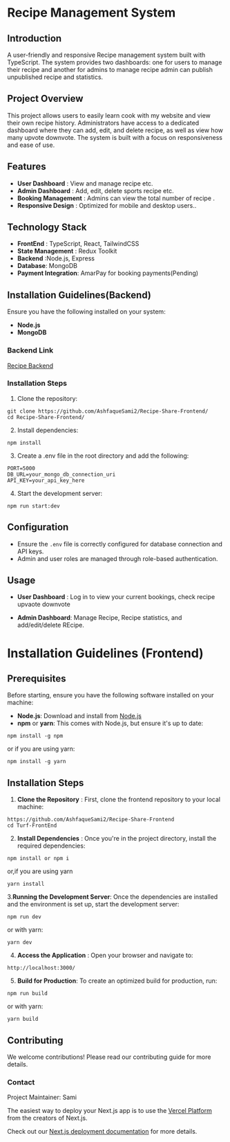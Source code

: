 
# Recipe Management System

## Introduction

A user-friendly and responsive Recipe management system built with TypeScript. The system provides two dashboards: one for users to manage their recipe  and another for admins to manage recipe admin can publish unpublished recipe and statistics.

## Project Overview
This project allows users to easily learn cook with my website and view their own recipe  history. Administrators have access to a dedicated dashboard where they can add, edit, and delete recipe, as well as view how many upvote downvote. The system is built with a focus on responsiveness and ease of use.

## Features
 
 * **User Dashboard** : View and manage recipe etc.
 * **Admin Dashboard** : Add, edit, delete sports recipe etc.
 * **Booking Management** : Admins can view the total number of recipe .
 * **Responsive Design** : Optimized for mobile and desktop users..

 ## Technology Stack

 * **FrontEnd** : TypeScript, React, TailwindCSS
 * **State Management** : Redux Toolkit
 * **Backend** :Node.js, Express
 * **Database**:  MongoDB
 * **Payment Integration**: AmarPay for booking payments(Pending)

 ## Installation Guidelines(Backend)
Ensure you have the following installed on your system:
 * **Node.js**
 * **MongoDB**

### Backend Link

[Recipe Backend](https://github.com/AshfaqueSami2/Recipe-Share-Backend)



 ### Installation Steps

 1. Clone the repository:
 ```
 git clone https://github.com/AshfaqueSami2/Recipe-Share-Frontend/
 cd Recipe-Share-Frontend/
 ```
 2. Install dependencies:
 ```
 npm install 
 ```
 3. Create a .env file in the root directory and add the following:
 ```
PORT=5000
DB_URL=your_mongo_db_connection_uri
API_KEY=your_api_key_here
 ```
4. Start the development server:
```
npm run start:dev
```

## Configuration 
* Ensure the ```.env``` file is correctly configured for database connection and API keys.
* Admin and user roles are managed through role-based authentication.

## Usage

* **User Dashboard** : Log in to view your current bookings, check recipe upvaote downvote

* **Admin Dashboard**: Manage Recipe, Recipe statistics, and add/edit/delete REcipe.

# Installation Guidelines (Frontend)
 ## Prerequisites

 Before starting, ensure you have the following software installed on your machine:

 * **Node.js**: Download and install from [Node.js](https://nodejs.org/en)
 * **npm** or **yarn**: This comes with Node.js, but ensure it's up to date:

 ```
 npm install -g npm
```
or if you are using yarn: 
```
npm install -g yarn
```

## Installation Steps

1. **Clone the Repository** : First, clone the frontend repository to your local machine:


```
https://github.com/AshfaqueSami2/Recipe-Share-Frontend
cd Turf-FrontEnd
```

2. **Install Dependencies** : Once you're in the project directory, install the required dependencies:

```
npm install or npm i
```

or,if you are using yarn 

```
yarn install
```

3.**Running the Development Server**: Once the dependencies are installed and the environment is set up, start the development server:

```
npm run dev
```

or with yarn:
```
yarn dev
```

4. **Access the Application** : Open your browser and navigate to:

```
http://localhost:3000/
```

5. **Build for Production**:  To create an optimized build for production, run:

```
npm run build
```

or with yarn:

``` 
yarn build
```

## Contributing
 We welcome contributions! Please read our contributing guide for more details.

###  Contact
Project Maintainer: Sami


The easiest way to deploy your Next.js app is to use the [Vercel Platform](https://vercel.com/new?utm_medium=default-template&filter=next.js&utm_source=create-next-app&utm_campaign=create-next-app-readme) from the creators of Next.js.

Check out our [Next.js deployment documentation](https://nextjs.org/docs/app/building-your-application/deploying) for more details.
